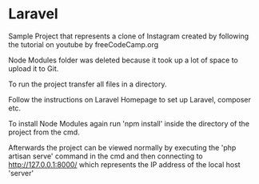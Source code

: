 # Laravel
Sample Project that represents a clone of Instagram created by following the tutorial on youtube by freeCodeCamp.org

Node Modules folder was deleted because it took up a lot of space to upload it to Git.

To run the project transfer all files in a directory.

Follow the instructions on Laravel Homepage to set up Laravel, composer etc.

To install Node Modules again run 'npm install' inside the directory of the project from the cmd.

Afterwards the project can be viewed normally by executing the 'php artisan serve' command in the cmd and then connecting to http://127.0.0.1:8000/ which represents the IP address of the local host 'server'
